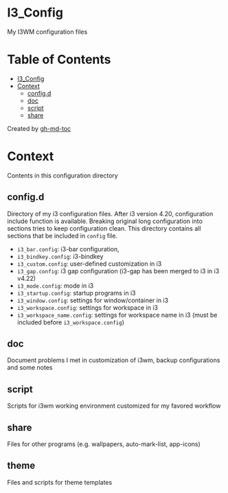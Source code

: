 # I3_Config
My I3WM configuration files

Table of Contents
=================

* [I3_Config](#i3_config)
* [Context](#context)
   * [config.d](#config.d)
   * [doc](#doc)
   * [script](#script)
   * [share](#share)

Created by [gh-md-toc](https://github.com/ekalinin/github-markdown-toc)

# Context
Contents in this configuration directory

## config.d
Directory of my i3 configuration files.
After i3 version 4.20, configuration include function is available.
Breaking original long configuration into sections tries to keep configuration clean.
This directory contains all sections that be included in `config` file.

- `i3_bar.config`: i3-bar configuration,
- `i3_bindkey.config`: i3-bindkey
- `i3_custom.config`: user-defined customization in i3
- `i3_gap.config`: i3 gap configuration (i3-gap has been merged to i3 in i3 v4.22)
- `i3_mode.config`: mode in i3
- `i3_startup.config`: startup programs in i3
- `i3_window.config`: settings for window/container in i3
- `i3_workspace.config`: settings for workspace in i3
- `i3_workspace_name.config`: settings for workspace name in i3 (must be included before `i3_workspace.config`)

## doc
Document problems I met in customization of i3wm, backup configurations and some notes

## script
Scripts for i3wm working environment customized for my favored workflow

## share
Files for other programs (e.g. wallpapers, auto-mark-list, app-icons)

## theme
Files and scripts for theme templates
